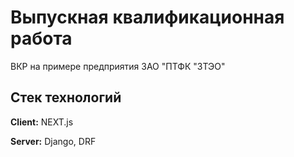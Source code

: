 
# Выпускная квалификационная работа

ВКР на примере предприятия ЗАО "ПТФК "ЗТЭО"


## Стек технологий

**Client:** NEXT.js

**Server:** Django, DRF

